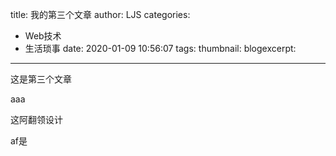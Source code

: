 title: 我的第三个文章
author: LJS
categories:
  - Web技术
  - 生活琐事
date: 2020-01-09 10:56:07
tags:
thumbnail:
blogexcerpt:
---

这是第三个文章


aaa


这阿翻领设计



af是